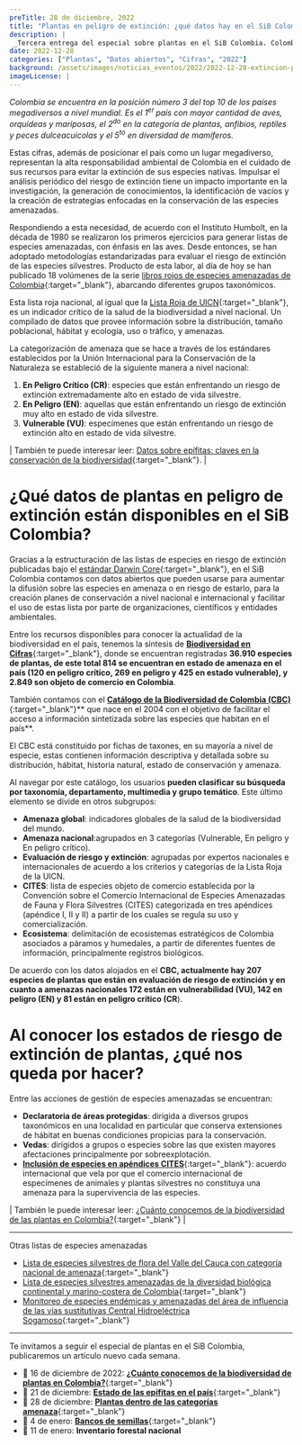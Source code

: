 ```yaml
---
preTitle: 28 de diciembre, 2022
title: "Plantas en peligro de extinción: ¿qué datos hay en el SiB Colombia?"
description: |
 _Tercera entrega del especial sobre plantas en el SiB Colombia. Colombia se destaca por su biodiversidad de plantas y esto representa una gran responsabilidad ambiental. ¿Qué datos hay sobre las plantas en peligro de extinción?_
date: 2022-12-28
categories: ["Plantas", "Datos abiertos", "Cifras", "2022"]
background: /assets/images/noticias_eventos/2022/2022-12-28-extincion-plantas-colombia.jpg
imageLicense: |
---
```


_Colombia se encuentra en la posición número 3 del top 10 de los países megadiversos a nivel mundial. Es el 1<sup>er  </sup>país con mayor cantidad de aves, orquídeas y mariposas, el 2<sup>do</sup> en la categoría de plantas, anfibios, reptiles y peces dulceacuícolas y el 5<sup>to</sup> en diversidad de mamíferos._

Estas cifras, además de posicionar el país como un lugar megadiverso, representan la alta responsabilidad ambiental de Colombia en el cuidado de sus recursos para evitar la extinción de sus especies nativas. Impulsar el análisis periódico del riesgo de extinción tiene un impacto importante en la investigación, la generación de conocimientos, la identificación de vacíos y la creación de estrategias enfocadas en la conservación de las especies amenazadas. 

Respondiendo a esta necesidad, de acuerdo con el Instituto Humbolt, en la década de 1980 se realizaron los primeros ejercicios para generar listas de especies amenazadas, con énfasis en las aves. Desde entonces, se han adoptado metodologías estandarizadas para evaluar el riesgo de extinción de las especies silvestres. Producto de esta labor, al día de hoy se han publicado 18 volúmenes de la serie [libros rojos de especies amenazadas de Colombia](https://www.minambiente.gov.co/direccion-de-bosques-biodiversidad-y-servicios-ecosistemicos/libros-rojos/#tabs-1){:target="_blank"}, abarcando diferentes grupos taxonómicos.

Esta lista roja nacional, al igual que la [Lista Roja de UICN](https://www.iucnredlist.org/es){:target="_blank"}, es un indicador crítico de la salud de la biodiversidad a nivel nacional. Un compilado de datos que provee información sobre la distribución, tamaño poblacional, hábitat y ecología, uso o tráfico, y amenazas. 

La categorización de amenaza que se hace a través de los estándares establecidos por la Unión Internacional para la Conservación de la Naturaleza se estableció de la siguiente manera a nivel nacional:

1. **En Peligro Crítico (CR)**: especies que están enfrentando un riesgo de extinción extremadamente alto en estado de vida silvestre.
2. **En Peligro (EN)**: aquellas que están enfrentando un riesgo de extinción muy alto en estado de vida silvestre.
3. **Vulnerable (VU)**: especímenes que están enfrentando un riesgo de extinción alto en estado de vida silvestre.

| También te puede interesar leer: [Datos sobre epífitas: claves en la conservación de la biodiversidad](https://biodiversidad.co/post/2022/epifitas-plantas-colombia/){:target="_blank"}. |

# ¿Qué datos de plantas en peligro de extinción están disponibles en el SiB Colombia?

Gracias a la estructuración de las listas de especies en riesgo de extinción publicadas bajo el [estándar Darwin Core](https://biodiversidad.co/compartir/estandar-darwin-core/){:target="_blank"}, en el SiB Colombia contamos con datos abiertos que pueden usarse para aumentar la difusión sobre las especies en amenaza o en riesgo de estarlo, para la creación planes de conservación a nivel nacional e internacional y facilitar el uso de estas lista por parte de organizaciones, científicos y entidades ambientales. 

Entre los recursos disponibles para conocer la actualidad de la biodiversidad en el país, tenemos la síntesis de **[Biodiversidad en Cifras](https://cifras.biodiversidad.co/)**{:target="_blank"}, donde se encuentran registradas **36.910 especies de plantas, de este total 814 se encuentran en estado de amenaza en el país (120 en peligro crítico, 269 en peligro y 425 en estado vulnerable), y 2.849 son objeto de comercio en Colombia**.

También contamos con el **[Catálogo de la Biodiversidad de Colombia (CBC)](https://catalogo.biodiversidad.co/)**{:target="_blank"}** que nace en el 2004 con el objetivo de facilitar el acceso a información sintetizada sobre las especies que habitan en el país**.

El CBC está constituido por fichas de taxones, en su mayoría a nivel de especie, estas contienen información descriptiva y detallada sobre su distribución, hábitat, historia natural, estado de conservación y amenaza. 

Al navegar por este catálogo, los usuarios **pueden clasificar su búsqueda por taxonomía, departamento, multimedia y grupo temático**. Este último elemento se divide en otros subgrupos:

* **Amenaza global**: indicadores globales de la salud de la biodiversidad del mundo.
* **Amenaza nacional**:agrupados en 3 categorías (Vulnerable, En peligro y En peligro crítico). 
* **Evaluación de riesgo y extinción**: agrupadas por expertos nacionales e internacionales de acuerdo a los criterios y categorías de la Lista Roja de la UICN.
* **CITES**: lista de especies objeto de comercio establecida por la Convención sobre el Comercio Internacional de Especies Amenazadas de Fauna y Flora Silvestres (CITES) categorizada en tres apéndices (apéndice I, II y II) a partir de los cuales se regula su uso y comercialización.
* **Ecosistema**: delimitación de ecosistemas estratégicos de Colombia asociados a páramos y humedales, a partir de diferentes fuentes de información, principalmente registros biológicos. 

De acuerdo con los datos alojados en el **CBC, actualmente hay 207 especies de plantas que están en evaluación de riesgo de extinción y en cuanto a amenazas nacionales 172 están en vulnerabilidad (VU), 142 en peligro (EN) y  81 están en peligro crítico (CR**).  

# Al conocer los estados de riesgo de extinción de plantas, ¿qué nos queda por hacer?

Entre las acciones de gestión de especies amenazadas se encuentran: 

* **Declaratoria de áreas protegidas**: dirigida a diversos grupos taxonómicos en una localidad en particular que conserva extensiones de hábitat en buenas condiciones propicias para la conservación.
* **Vedas**: dirigidos a grupos o especies sobre las que existen mayores afectaciones principalmente por sobreexplotación.
* **[Inclusión de especies en apéndices CITES](https://cites.org/esp/disc/what.php)**{:target="_blank"}: acuerdo internacional que vela por que el comercio internacional de especímenes de animales y plantas silvestres no constituya una amenaza para la supervivencia de las especies.

| También le puede interesar leer: [¿Cuánto conocemos de la biodiversidad de las plantas en Colombia?](https://biodiversidad.co/post/2022/conocimiento-plantas-colombia/){:target="_blank"} |


---

Otras listas de especies amenazadas

* [Lista de especies silvestres de flora del Valle del Cauca con categoría nacional de amenaza](https://ipt.biodiversidad.co/sib/resource?r=cvc-001){:target="_blank"}
* [Lista de especies silvestres amenazadas de la diversidad biológica continental y marino-costera de Colombia](https://ipt.biodiversidad.co/sib/resource?r=resolucion1912-2017mads){:target="_blank"}
* [Monitoreo de especies endémicas y amenazadas del área de influencia de las vías sustitutivas Central Hidroeléctrica Sogamoso](https://ipt.biodiversidad.co/sib/resource?r=isagen_sogamoso_endemicas){:target="_blank"}


---

Te invitamos a seguir el especial de plantas en el SiB Colombia, publicaremos un artículo nuevo cada semana.

* 📅 16 de diciembre de 2022: **[¿Cuánto conocemos de la biodiversidad de plantas en Colombia?](https://biodiversidad.co/post/2022/conocimiento-plantas-colombia/)**{:target="_blank"}
* 📅 21 de diciembre: **[Estado de las epífitas en el país](https://biodiversidad.co/post/2022/epifitas-plantas-colombia/)**{:target="_blank"}
* 📅 28 de diciembre: **[Plantas dentro de las categorías amenaza](https://biodiversidad.co/post/2022/extincion-plantas-colombia/)**{:target="_blank"}
* 📅 4 de enero: **[Bancos de semillas](https://biodiversidad.co/post/2023/bancos-semillas-plantas-colombia)**{:target="_blank"}
* 📅 11 de enero: **Inventario forestal nacional**
